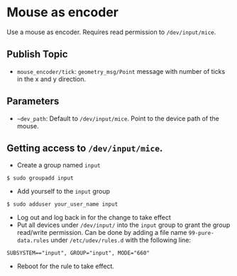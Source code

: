 # Mouse as encoder

Use a mouse as encoder. Requires read permission to `/dev/input/mice`.

## Publish Topic

* `mouse_encoder/tick`: `geometry_msg/Point` message with number of ticks in the x and y direction.

## Parameters

* `~dev_path`: Default to `/dev/input/mice`. Point to the device path of the mouse.

## Getting access to `/dev/input/mice`.

* Create a group named `input`
```
$ sudo groupadd input
```
* Add yourself to the `input` group
```
$ sudo adduser your_user_name input
```
* Log out and log back in for the change to take effect
* Put all devices under `/dev/input/` into the `input` group to grant the group read/write permission. Can be done by adding a file name `99-pure-data.rules` under `/etc/udev/rules.d` with the following line:
```
SUBSYSTEM=="input", GROUP="input", MODE="660"
```
* Reboot for the rule to take effect.
